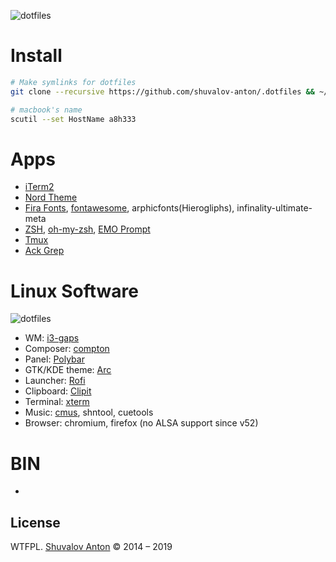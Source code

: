 ![dotfiles](https://user-images.githubusercontent.com/1410106/36914460-7593d84e-1e5e-11e8-82bf-8026aed4ee77.png)

# Install 


```zsh
# Make symlinks for dotfiles
git clone --recursive https://github.com/shuvalov-anton/.dotfiles && ~/.dotfiles/init 

# macbook's name
scutil --set HostName a8h333
```

# Apps

- [iTerm2](https://www.iterm2.com/)
- [Nord Theme](https://github.com/arcticicestudio/nord)
- [Fira Fonts](https://github.com/mozilla/Fira), [fontawesome](https://fontawesome.com/), arphicfonts(Hierogliphs), infinality-ultimate-meta
- [ZSH](https://www.zsh.org/), [oh-my-zsh](https://github.com/robbyrussell/oh-my-zsh), [EMO Prompt](https://github.com/A/emo)
- [Tmux](https://github.com/tmux/tmux)
- [Ack Grep](https://beyondgrep.com/)

# Linux Software

![dotfiles](https://user-images.githubusercontent.com/1410106/36914418-4d0693e4-1e5e-11e8-86bc-11a0df7468ca.png)

- WM: [i3-gaps](https://github.com/Airblader/i3)
- Composer: [compton](https://wiki.archlinux.org/index.php/Compton)
- Panel: [Polybar](https://github.com/jaagr/polybar)
- GTK/KDE theme: [Arc](https://github.com/horst3180/Arc-theme)
- Launcher: [Rofi](https://github.com/DaveDavenport/rofi)
- Clipboard: [Clipit](https://github.com/CristianHenzel/ClipIt)
- Terminal: [xterm](http://invisible-island.net/xterm/)
- Music: [cmus](https://cmus.github.io/), shntool, cuetools
- Browser: chromium, firefox (no ALSA support since v52)


# BIN

- 


## License

WTFPL. [Shuvalov Anton](http://shuvalov.info) © 2014 – 2019
